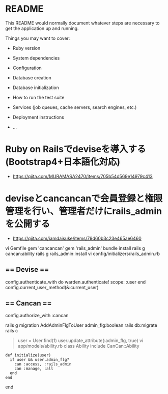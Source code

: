 # README

This README would normally document whatever steps are necessary to get the
application up and running.

Things you may want to cover:

* Ruby version

* System dependencies

* Configuration

* Database creation

* Database initialization

* How to run the test suite

* Services (job queues, cache servers, search engines, etc.)

* Deployment instructions

* ...

# Ruby on Railsでdeviseを導入する(Bootstrap4+日本語化対応)

* https://qiita.com/MURAMASA2470/items/705b54d569e14979c413

# deviseとcancancanで会員登録と権限管理を行い、管理者だけにrails_adminを公開する

* https://qiita.com/iamdaisuke/items/79d60b3c23e465ae6460

 vi Gemfile
  gem 'cancancan'
  gem 'rails_admin'
 bundle install
 rails g cancan:ability
 rails g rails_admin:install
 vi config/initializers/rails_admin.rb 
  ## == Devise ==
  config.authenticate_with do
    warden.authenticate! scope: :user
  end
  config.current_user_method(&:current_user)

  ## == Cancan ==
  config.authorize_with :cancan

 rails g migration AddAdminFlgToUser admin_flg:boolean
 rails db:migrate
 rails c
  > user = User.find(1)
  > user.update_attribute(:admin_flg, true)
 vi app/models/ability.rb
  class Ability
    include CanCan::Ability

    def initialize(user)
      if user && user.admin_flg?
        can :access, :rails_admin
        can :manage, :all
      end
    end
  end
